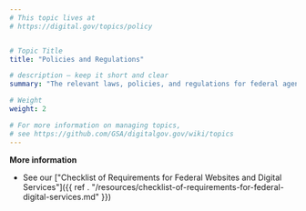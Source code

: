 ```yaml
---
# This topic lives at
# https://digital.gov/topics/policy


# Topic Title
title: "Policies and Regulations"

# description — keep it short and clear
summary: "The relevant laws, policies, and regulations for federal agencies."

# Weight
weight: 2

# For more information on managing topics,
# see https://github.com/GSA/digitalgov.gov/wiki/topics
---
```


**More information**

- See our ["Checklist of Requirements for Federal Websites and Digital Services"]({{ ref . "/resources/checklist-of-requirements-for-federal-digital-services.md" }})
